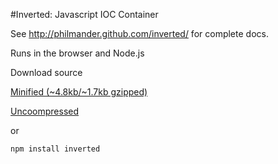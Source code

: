 #Inverted: Javascript IOC Container

See <a href="http://philmander.github.com/inverted/">http://philmander.github.com/inverted/</a> for complete docs.

Runs in the browser and Node.js

Download source

<a href="https://raw.github.com/philmander/inverted/master/lib/inverted-min.js">Minified (~4.8kb/~1.7kb gzipped)</a>

<a href="https://raw.github.com/philmander/inverted/master/lib/inverted.js">Uncoompressed</a>

or

```
npm install inverted
```

